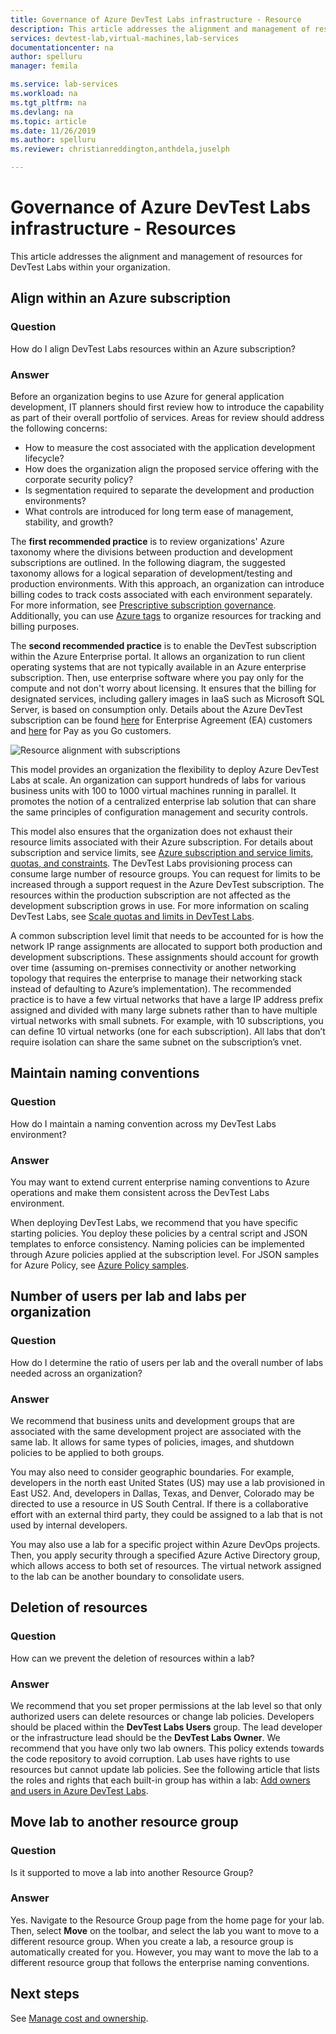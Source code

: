 ```yaml
---
title: Governance of Azure DevTest Labs infrastructure - Resource
description: This article addresses the alignment and management of resources for Azure DevTest Labs within your organization. 
services: devtest-lab,virtual-machines,lab-services
documentationcenter: na
author: spelluru
manager: femila

ms.service: lab-services
ms.workload: na
ms.tgt_pltfrm: na
ms.devlang: na
ms.topic: article
ms.date: 11/26/2019
ms.author: spelluru
ms.reviewer: christianreddington,anthdela,juselph

---
```


# Governance of Azure DevTest Labs infrastructure - Resources
This article addresses the alignment and management of resources for DevTest Labs within your organization. 

## Align within an Azure subscription 

### Question
How do I align DevTest Labs resources within an Azure subscription?

### Answer
Before an organization begins to use Azure for general application development, IT planners should first review how to introduce the capability as part of their overall portfolio of services. Areas for review should address the following concerns:

- How to measure the cost associated with the application development lifecycle?
- How does the organization align the proposed service offering with the corporate security policy? 
- Is segmentation required to separate the development and production environments? 
- What controls are introduced for long term ease of management, stability, and growth?

The **first recommended practice** is to review organizations' Azure taxonomy where the divisions between production and development subscriptions are outlined. In the following diagram, the suggested taxonomy allows for a logical separation of development/testing and production environments. With this approach, an organization can introduce billing codes to track costs associated with each environment separately. For more information, see [Prescriptive subscription governance](/azure/architecture/cloud-adoption/appendix/azure-scaffold). Additionally, you can use [Azure tags](../azure-resource-manager/resource-group-using-tags.md) to organize resources for tracking and billing purposes.

The **second recommended practice** is to enable the DevTest subscription within the Azure Enterprise portal. It allows an organization to run client operating systems that are not typically available in an Azure enterprise subscription. Then, use enterprise software where you pay only for the compute and not don't worry about licensing. It ensures that the billing for designated services, including gallery images in IaaS such as Microsoft SQL Server, is based on consumption only. Details about the Azure DevTest subscription can be found [here](https://azure.microsoft.com/offers/ms-azr-0148p/) for Enterprise Agreement (EA) customers and [here](https://azure.microsoft.com/offers/ms-azr-0023p/) for Pay as you Go customers.

![Resource alignment with subscriptions](./media/devtest-lab-guidance-governance/resource-alignment-with-subscriptions.png)

This model provides an organization the flexibility to deploy Azure DevTest Labs at scale. An organization can support hundreds of labs for various business units with 100 to 1000 virtual machines running in parallel. It promotes the notion of a centralized enterprise lab solution that can share the same principles of configuration management and security controls.

This model also ensures that the organization does not exhaust their resource limits associated with their Azure subscription. For details about subscription and service limits, see [Azure subscription and service limits, quotas, and constraints](../azure-resource-manager/management/azure-subscription-service-limits.md). The DevTest Labs provisioning process can consume large number of resource groups. You can request for limits to be increased through a support request in the Azure DevTest subscription. The resources within the production subscription are not affected as the development subscription grows in use. For more information on scaling DevTest Labs, see [Scale quotas and limits in DevTest Labs](devtest-lab-scale-lab.md).

A common subscription level limit that needs to be accounted for is how the network IP range assignments are allocated to support both production and development subscriptions. These assignments should account for growth over time (assuming on-premises connectivity or another networking topology that requires the enterprise to manage their networking stack instead of defaulting to Azure’s implementation). The recommended practice is to have a few virtual networks that have a large IP address prefix assigned and divided with many large subnets rather than to have multiple virtual networks with small subnets. For example, with 10 subscriptions, you can define 10 virtual networks (one for each subscription). All labs that don’t require isolation can share the same subnet on the subscription’s vnet.

## Maintain naming conventions

### Question
How do I maintain a naming convention across my DevTest Labs environment?

### Answer
You may want to extend current enterprise naming conventions to Azure operations and make them consistent across the DevTest Labs environment.

When deploying DevTest Labs, we recommend that you have specific starting policies. You deploy these policies by a central script and JSON templates to enforce consistency. Naming policies can be implemented through Azure policies applied at the subscription level. For JSON samples for Azure Policy, see [Azure Policy samples](../governance/policy/samples/index.md).

## Number of users per lab and labs per organization

### Question 
How do I determine the ratio of users per lab and the overall number of labs needed across an organization?

### Answer
We recommend that business units and development groups that are associated with the same development project are associated with the same lab. It allows for same types of policies, images, and shutdown policies to be applied to both groups. 

You may also need to consider geographic boundaries. For example, developers in the north east United States (US) may use a lab provisioned in East US2. And, developers in Dallas, Texas, and Denver, Colorado may be directed to use a resource in US South Central. If there is a collaborative effort with an external third party, they could be assigned to a lab that is not used by internal developers. 

You may also use a lab for a specific project within Azure DevOps projects. Then, you apply security through a specified Azure Active Directory group, which allows access to both set of resources. The virtual network assigned to the lab can be another boundary to consolidate users.

## Deletion of resources

### Question
How can we prevent the deletion of resources within a lab?

### Answer
We recommend that you set proper permissions at the lab level so that only authorized users can delete resources or change lab policies. Developers should be placed within the **DevTest Labs Users** group. The lead developer or the infrastructure lead should be the **DevTest Labs Owner**. We recommend that you have only two lab owners. This policy extends towards the code repository to avoid corruption. Lab uses have rights to use resources but cannot update lab policies. See the following article that lists the roles and rights that each built-in group has within a lab: [Add owners and users in Azure DevTest Labs](devtest-lab-add-devtest-user.md).

## Move lab to another resource group 

### Question
Is it supported to move a lab into another Resource Group?

### Answer
Yes. Navigate to the Resource Group page from the home page for your lab. Then, select **Move** on the toolbar, and select the lab you want to move to a different resource group. When you create a lab, a resource group is automatically created for you. However, you may want to move the lab to a different resource group that follows the enterprise naming conventions. 

## Next steps
See [Manage cost and ownership](devtest-lab-guidance-governance-cost-ownership.md).
